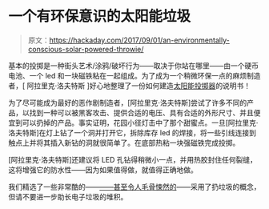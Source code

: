 # 一个有环保意识的太阳能垃圾

> 原文：<https://hackaday.com/2017/09/01/an-environmentally-conscious-solar-powered-throwie/>

基本的投掷是一种街头艺术/涂鸦/破坏行为——取决于你站在哪里——由一个硬币电池、一个 led 和一块磁铁粘在一起组成。为了成为一个稍微环保一点的麻烦制造者，[ 阿拉里克·洛夫特斯 ]好心地整理了一份如何建造[太阳能投掷器](http://www.instructables.com/id/Cheap-Solar-LED-Throwie/)的说明书！

为了尽可能成为最好的恶作剧制造者，[阿拉里克·洛夫特斯]尝试了许多不同的产品，以找到一种可以被黑客攻击、提供合适的电压、具有合适的外形尺寸、并且便宜到可以扔掉的产品。事实证明，花园小径灯击中了那个甜蜜点。一旦[阿拉里克·洛夫特斯]在灯上钻了一个洞并打开它，拆除库存 led 的焊接，将一些引线连接到触点上并将其插入新钻的洞就很简单了。在底部热粘一块强磁铁完成投掷。

[阿拉里克·洛夫特斯]还建议将 LED 孔钻得稍微小一点，并用热胶封住任何裂缝，这将增强它的防水性——因为如果值得做，就值得正确地做。

我们精选了一些非常酷的——[——甚至令人毛骨悚然的](http://hackaday.com/2014/03/11/led-throwies-turn-statues-into-heart-attack-risks/)——采用了扔垃圾的概念，但请不要进一步助长电子垃圾的堆积。